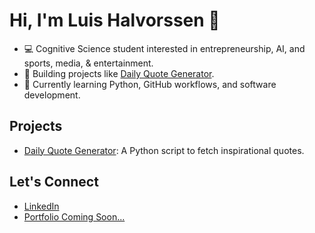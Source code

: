 # Hi, I'm Luis Halvorssen 👋

- 💻 Cognitive Science student interested in entrepreneurship, AI, and sports, media, & entertainment.
- 🚀 Building projects like [Daily Quote Generator](https://github.com/LHalvorssen/daily_quote_generator).
- 🌱 Currently learning Python, GitHub workflows, and software development.

## Projects
- [Daily Quote Generator](https://github.com/LHalvorssen/daily_quote_generator): A Python script to fetch inspirational quotes.

## Let's Connect
- [LinkedIn](https://www.linkedin.com/in/luishalvorssen)
- [Portfolio Coming Soon...](https://yourportfolio.com)
